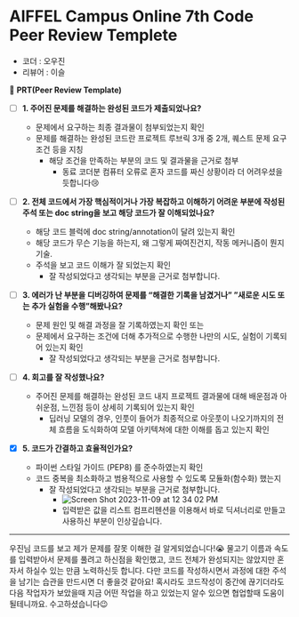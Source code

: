 
# AIFFEL Campus Online 7th Code Peer Review Templete

- 코더 : 오우진
- 리뷰어 : 이슬



🔑 **PRT(Peer Review Template)**

- [ ]  **1. 주어진 문제를 해결하는 완성된 코드가 제출되었나요?**
    - 문제에서 요구하는 최종 결과물이 첨부되었는지 확인
    - 문제를 해결하는 완성된 코드란 프로젝트 루브릭 3개 중 2개, 
    퀘스트 문제 요구조건 등을 지칭
        - 해당 조건을 만족하는 부분의 코드 및 결과물을 근거로 첨부
            - 동료 코더분 컴퓨터 오류로 혼자 코드를 짜신 상황이라 더 어려우셨을듯합니다😢
    
- [ ]  **2. 전체 코드에서 가장 핵심적이거나 가장 복잡하고 이해하기 어려운 부분에 작성된 
주석 또는 doc string을 보고 해당 코드가 잘 이해되었나요?**
    - 해당 코드 블럭에 doc string/annotation이 달려 있는지 확인
    - 해당 코드가 무슨 기능을 하는지, 왜 그렇게 짜여진건지, 작동 메커니즘이 뭔지 기술.
    - 주석을 보고 코드 이해가 잘 되었는지 확인
        - 잘 작성되었다고 생각되는 부분을 근거로 첨부합니다.
        
- [ ]  **3. 에러가 난 부분을 디버깅하여 문제를 “해결한 기록을 남겼거나” 
”새로운 시도 또는 추가 실험을 수행”해봤나요?**
    - 문제 원인 및 해결 과정을 잘 기록하였는지 확인 또는
    - 문제에서 요구하는 조건에 더해 추가적으로 수행한 나만의 시도, 
    실험이 기록되어 있는지 확인
        - 잘 작성되었다고 생각되는 부분을 근거로 첨부합니다.
        
- [ ]  **4. 회고를 잘 작성했나요?**
    - 주어진 문제를 해결하는 완성된 코드 내지 프로젝트 결과물에 대해
    배운점과 아쉬운점, 느낀점 등이 상세히 기록되어 있는지 확인
        - 딥러닝 모델의 경우,
        인풋이 들어가 최종적으로 아웃풋이 나오기까지의 전체 흐름을 도식화하여 
        모델 아키텍쳐에 대한 이해를 돕고 있는지 확인

- [x]  **5. 코드가 간결하고 효율적인가요?**
    - 파이썬 스타일 가이드 (PEP8) 를 준수하였는지 확인
    - 코드 중복을 최소화하고 범용적으로 사용할 수 있도록 모듈화(함수화) 했는지
        - 잘 작성되었다고 생각되는 부분을 근거로 첨부합니다.
            - ![Screen Shot 2023-11-09 at 12 34 02 PM](https://github.com/seulwithlove/woojin_quest_repo/assets/140625136/1b016bcb-f261-4a10-ba23-6c2d10324e50)
            - 입력받은 값을 리스트 컴프리헨션을 이용해서 바로 딕셔너리로 만들고 사용하신 부분이 인상깊습니다.


---
우진님 코드를 보고 제가 문제를 잘못 이해한 걸 알게되었습니다!😭 물고기 이름과 속도를 입력받아서 문제를 풀려고 하신점을 확인했고, 코드 전체가 완성되지는 않았지만 혼자서 하실수 있는 만큼 노력하신듯 합니다. 
다만 코드를 작성하시면서 과정에 대한 주석을 남기는 습관을 만드시면 더 좋을것 같아요! 혹시라도 코드작성이 중간에 끊기더라도 다음 작업자가 보았을때 지금 어떤 작업을 하고 있었는지 알수 있으면 협업할때 도움이 될테니까요.
수고하셨습니다😉
